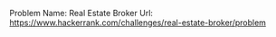 Problem Name: Real Estate Broker
Url: https://www.hackerrank.com/challenges/real-estate-broker/problem
